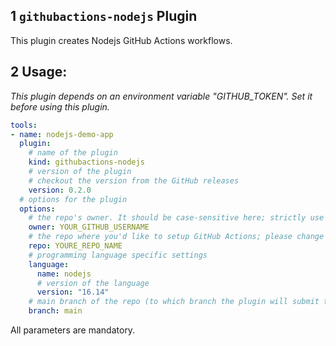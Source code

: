 ## 1 `githubactions-nodejs` Plugin

This plugin creates Nodejs GitHub Actions workflows.

## 2 Usage:

_This plugin depends on an environment variable "GITHUB_TOKEN". Set it before using this plugin._

```yaml
tools:
- name: nodejs-demo-app
  plugin:
    # name of the plugin
    kind: githubactions-nodejs
    # version of the plugin
    # checkout the version from the GitHub releases
    version: 0.2.0
  # options for the plugin
  options:
    # the repo's owner. It should be case-sensitive here; strictly use your GitHub user name; please change the value below.
    owner: YOUR_GITHUB_USERNAME
    # the repo where you'd like to setup GitHub Actions; please change the value below to an existing repo.
    repo: YOURE_REPO_NAME
    # programming language specific settings
    language:
      name: nodejs
      # version of the language
      version: "16.14"
    # main branch of the repo (to which branch the plugin will submit the workflows)
    branch: main
```

All parameters are mandatory.
